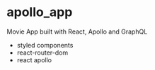 # apollo_app
Movie App built with React, Apollo and GraphQL

- styled components
- react-router-dom
- react apollo